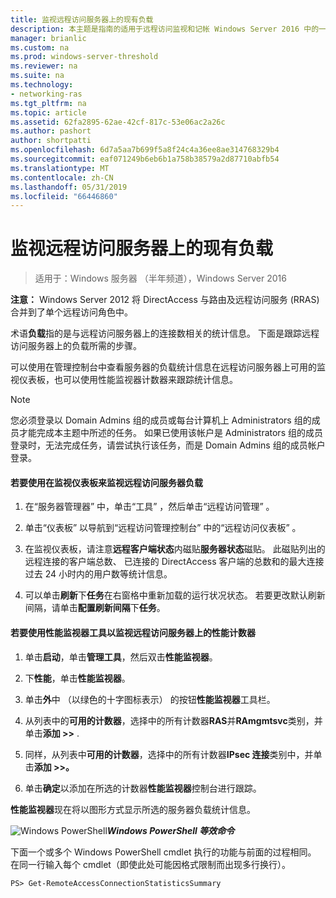 ```yaml
---
title: 监视远程访问服务器上的现有负载
description: 本主题是指南的适用于远程访问监视和记帐 Windows Server 2016 中的一部分。
manager: brianlic
ms.custom: na
ms.prod: windows-server-threshold
ms.reviewer: na
ms.suite: na
ms.technology:
- networking-ras
ms.tgt_pltfrm: na
ms.topic: article
ms.assetid: 62fa2895-62ae-42cf-817c-53e06ac2a26c
ms.author: pashort
author: shortpatti
ms.openlocfilehash: 6d7a5aa7b699f5a8f24c4a36ee8ae314768329b4
ms.sourcegitcommit: eaf071249b6eb6b1a758b38579a2d87710abfb54
ms.translationtype: MT
ms.contentlocale: zh-CN
ms.lasthandoff: 05/31/2019
ms.locfileid: "66446860"
---
```

# <a name="monitor-the-existing-load-on-the-remote-access-server"></a>监视远程访问服务器上的现有负载

>适用于：Windows 服务器 （半年频道），Windows Server 2016

**注意：** Windows Server 2012 将 DirectAccess 与路由及远程访问服务 (RRAS) 合并到了单个远程访问角色中。  
  
术语**负载**指的是与远程访问服务器上的连接数相关的统计信息。 下面是跟踪远程访问服务器上的负载所需的步骤。  
  
可以使用在管理控制台中查看服务器的负载统计信息在远程访问服务器上可用的监视仪表板，也可以使用性能监视器计数器来跟踪统计信息。  
  
> [!NOTE]  
> 您必须登录以 Domain Admins 组的成员或每台计算机上 Administrators 组的成员才能完成本主题中所述的任务。 如果已使用该帐户是 Administrators 组的成员登录时，无法完成任务，请尝试执行该任务，而是 Domain Admins 组的成员帐户登录。  
  
#### <a name="to-use-the-monitoring-dashboard-to-monitor-the-remote-access-server-load"></a>若要使用在监视仪表板来监视远程访问服务器负载  
  
1.  在“服务器管理器”  中，单击“工具”  ，然后单击“远程访问管理”  。  
  
2.  单击“仪表板”  以导航到“远程访问管理控制台”  中的“远程访问仪表板”  。  
  
3.  在监视仪表板，请注意**远程客户端状态**内磁贴**服务器状态**磁贴。 此磁贴列出的远程连接的客户端总数、 已连接的 DirectAccess 客户端的总数和的最大连接过去 24 小时内的用户数等统计信息。  
  
4.  可以单击**刷新**下**任务**在右窗格中重新加载的运行状况状态。 若要更改默认刷新间隔，请单击**配置刷新间隔**下**任务**。  
  
#### <a name="to-use-the-performance-monitor-tool-to-monitor-performance-counters-on-the-remote-access-server"></a>若要使用性能监视器工具以监视远程访问服务器上的性能计数器  
  
1.  单击**启动**，单击**管理工具**，然后双击**性能监视器**。  
  
2.  下**性能**，单击**性能监视器**。  
  
3.  单击**外**中 （以绿色的十字图标表示） 的按钮**性能监视器**工具栏。  
  
4.  从列表中的**可用的计数器**，选择中的所有计数器**RAS**并**RAmgmtsvc**类别，并单击**添加 >>** .  
  
5.  同样，从列表中**可用的计数器**，选择中的所有计数器**IPsec 连接**类别中，并单击**添加 >>。**  
  
6.  单击**确定**以添加在所选的计数器**性能监视器**控制台进行跟踪。  
  
**性能监视器**现在将以图形方式显示所选的服务器负载统计信息。  
  
![Windows PowerShell](../../../media/Monitor-the-existing-load-on-the-Remote-Access-server/PowerShellLogoSmall.gif)***<em>Windows PowerShell 等效命令</em>***  
  
下面一个或多个 Windows PowerShell cmdlet 执行的功能与前面的过程相同。 在同一行输入每个 cmdlet（即使此处可能因格式限制而出现多行换行）。  
  
```  
PS> Get-RemoteAccessConnectionStatisticsSummary  
```  
  


